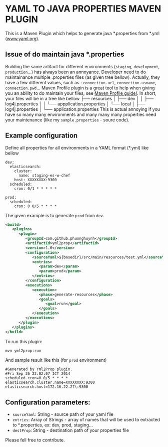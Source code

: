 YAML TO JAVA PROPERTIES MAVEN PLUGIN
========

This is a Maven Plugin which helps to generate java *.properties from *.yml (www.yaml.org).

## Issue of do maintain java *.properties
Building the same artifact for different environments (`staging`, `development`, `production`...) has always been an annoyance. Developer need to do maintainance multiple .properties files (as given tree bellow). Actually, they have a few different values, such as : `connection.url`, `connection.usname`, `connection.pwd`...
Maven Profile plugin is a great tool to help when giving you an ability to do maintain your files, see [Maven Profile guide!](http://maven.apache.org/guides/mini/guide-building-for-different-environments.html). In short, your files will be in a tree like bellow
├── resources
│   ├── dev
│   │   ├── log4j.properties
│   │   └── appplication.properties
│   └── local
│       ├── log4j.properties
│       └── application.properties
This is actual annoying if you have so many many environments and many many many properties need your maintenance (like my `sample.properties` - soure code).

## Example configuration
Define all properties for all environments in a YAML format (*.yml) like bellow
```
dev:
  elasticsearch:
    cluster:
      name: staging-es-w-chef
    host: XXXXXXXX:9300
  scheduled:
    cron: 0/1 * * * * *

prod:
  scheduled:
    cron: 0 0/5 * * * *
```
The given example is to generate `prod` from `dev`.
```xml
<build>
   <plugins>
      <plugin>
         <groupId>com.github.phuonghuynh</groupId>
         <artifactId>yml2prop</artifactId>
         <version>1.0</version>
         <configuration>
            <sourceYaml>${basedir}/src/main/resources/test.yml</sourceYaml>
            <entries>
               <param>dev</param>
               <param>prod</param>
            </entries>
         </configuration>
         <executions>
            <execution>
               <phase>generate-resources</phase>
               <goals>
                  <goal>run</goal>
               </goals>
            </execution>
         </executions>
      </plugin>
   </plugins>
</build>
```
To run this plugin: 
```bash
mvn yml2prop:run
```
And sample result like this (for `prod` environment)
```
#Generated by Yml2Prop plugin.
#Fri Sep 26 22:02:07 ICT 2014
scheduled.cron=0 0/5 * * * *
elasticsearch.cluster.name=XXXXXXXX:9300
elasticsearch.host=172.16.22.27\:9300
```
## Configuration parameters:
- `sourceYaml`: String - source path of your yaml file
- `entries`: Array of Strings - array of names that will be used to extracted to *.properties, ex: dev, prod, staging...
- `destProp`: String - destination path of your properties file

Please fell free to contribute.
